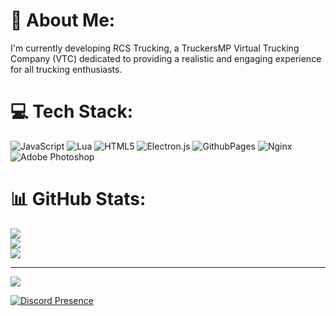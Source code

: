 # 💫 About Me:
I'm currently developing RCS Trucking, a TruckersMP Virtual Trucking Company (VTC) dedicated to providing a realistic and engaging experience for all trucking enthusiasts.

# 💻 Tech Stack:
![JavaScript](https://img.shields.io/badge/javascript-%23323330.svg?style=for-the-badge&logo=javascript&logoColor=%23F7DF1E) ![Lua](https://img.shields.io/badge/lua-%232C2D72.svg?style=for-the-badge&logo=lua&logoColor=white) ![HTML5](https://img.shields.io/badge/html5-%23E34F26.svg?style=for-the-badge&logo=html5&logoColor=white) ![Electron.js](https://img.shields.io/badge/Electron-191970?style=for-the-badge&logo=Electron&logoColor=white) ![GithubPages](https://img.shields.io/badge/github%20pages-121013?style=for-the-badge&logo=github&logoColor=white) ![Nginx](https://img.shields.io/badge/nginx-%23009639.svg?style=for-the-badge&logo=nginx&logoColor=white) ![Adobe Photoshop](https://img.shields.io/badge/adobe%20photoshop-%2331A8FF.svg?style=for-the-badge&logo=adobe%20photoshop&logoColor=white)
# 📊 GitHub Stats:
![](https://github-readme-stats.vercel.app/api?username=zr1z&theme=onedark&hide_border=false&include_all_commits=false&count_private=false)<br/>
![](https://github-readme-streak-stats.herokuapp.com/?user=zr1z&theme=onedark&hide_border=false)<br/>
![](https://github-readme-stats.vercel.app/api/top-langs/?username=zr1z&theme=onedark&hide_border=false&include_all_commits=false&count_private=false&layout=compact)

---
[![](https://visitcount.itsvg.in/api?id=zr1z&icon=0&color=0)](https://visitcount.itsvg.in)

[![Discord Presence](https://lanyard.cnrad.dev/api/1143321328405971064)](https://discord.com/users/1143321328405971064)
